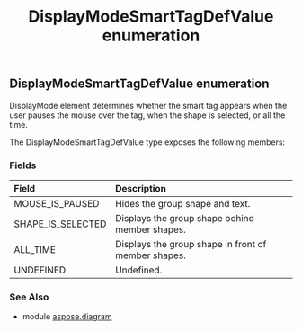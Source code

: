 ﻿---
title: DisplayModeSmartTagDefValue enumeration
second_title: Aspose.Diagram for Python via .NET API References
description: 
type: docs
weight: 2830
url: /python-net/aspose.diagram/displaymodesmarttagdefvalue/
is_root: false
---

## DisplayModeSmartTagDefValue enumeration

DisplayMode element determines whether the smart tag appears when the user pauses the mouse over the tag, when the shape is selected, or all the time.



The DisplayModeSmartTagDefValue type exposes the following members:

### Fields
| Field | Description |
| :- | :- |
| MOUSE_IS_PAUSED | Hides the group shape and text. |
| SHAPE_IS_SELECTED | Displays the group shape behind member shapes. |
| ALL_TIME | Displays the group shape in front of member shapes. |
| UNDEFINED | Undefined. |


### See Also

* module [aspose.diagram](../)
